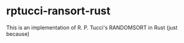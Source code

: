 # rptucci-ransort-rust
This is an implementation of R. P. Tucci's RANDOMSORT in Rust (just because)
